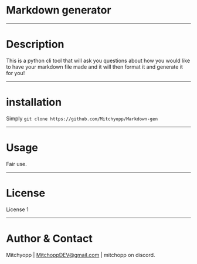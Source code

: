 
# Markdown generator

---

# Description
This is a python cli tool that will ask you questions about how you would like to have your markdown file made and it will then format it and generate it for you!

---

# installation
Simply `git clone https://github.com/Mitchyopp/Markdown-gen`

---

# Usage
Fair use.

---

# License
License 1

---

# Author & Contact
Mitchyopp | MitchoppDEV@gmail.com | mitchopp on discord.
